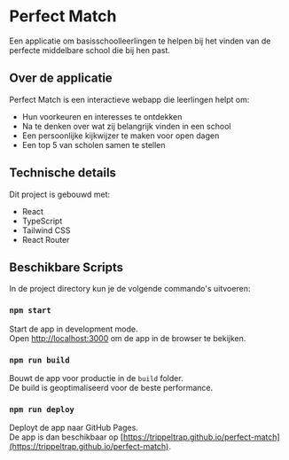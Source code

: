 # Perfect Match

Een applicatie om basisschoolleerlingen te helpen bij het vinden van de perfecte middelbare school die bij hen past.

## Over de applicatie

Perfect Match is een interactieve webapp die leerlingen helpt om:
- Hun voorkeuren en interesses te ontdekken
- Na te denken over wat zij belangrijk vinden in een school
- Een persoonlijke kijkwijzer te maken voor open dagen
- Een top 5 van scholen samen te stellen

## Technische details

Dit project is gebouwd met:
- React
- TypeScript
- Tailwind CSS
- React Router

## Beschikbare Scripts

In de project directory kun je de volgende commando's uitvoeren:

### `npm start`

Start de app in development mode.\
Open [http://localhost:3000](http://localhost:3000) om de app in de browser te bekijken.

### `npm run build`

Bouwt de app voor productie in de `build` folder.\
De build is geoptimaliseerd voor de beste performance.

### `npm run deploy`

Deployt de app naar GitHub Pages.\
De app is dan beschikbaar op [https://trippeltrap.github.io/perfect-match](https://trippeltrap.github.io/perfect-match).
